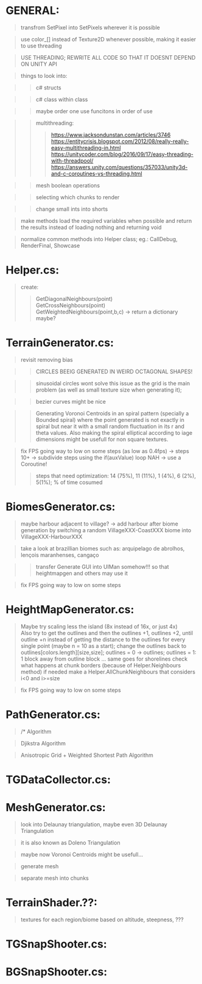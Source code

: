# GENERAL:  
> transfrom SetPixel into SetPixels wherever it is possible

> use color_[] instead of Texture2D whenever possible, making it easier to use threading

> USE THREADING; REWRITE ALL CODE SO THAT IT DOESNT DEPEND ON UNITY API

> things to look into:  

>> c# structs  

>> c# class within class  

>> maybe order one use funcitons in order of use  

>> multithreading:
>>> https://www.jacksondunstan.com/articles/3746  
>>> https://entitycrisis.blogspot.com/2012/08/really-really-easy-multithreading-in.html  
>>> https://unitycoder.com/blog/2016/09/17/easy-threading-with-threadpool/  
>>> https://answers.unity.com/questions/357033/unity3d-and-c-coroutines-vs-threading.html  

>> mesh boolean operations  

>> selecting which chunks to render  
<!-- 
>> LOD  

>> mesh slicing  

>> mesh simplification  

>> removing unused vertices   -->

>> change small ints into shorts  

> make methods load the required variables when possible and return the results instead of loading nothing and returning void  

> normalize common methods into Helper class; eg.: CallDebug, RenderFinal, Showcase
# Helper.cs:
> create:
>> GetDiagonalNeighbours(point)  
>> GetCrossNeighbours(point)  
>> GetWeightedNeighbours(point,b,c) -> return a dictionary maybe?  

# TerrainGenerator.cs:
> revisit removing bias   

>> CIRCLES BEEIG GENERATED IN WEIRD OCTAGONAL SHAPES!  

>> sinusoidal circles wont solve this issue as the grid is the main problem (as well as small texture size when generating it);  

>> bezier curves might be nice  

>> Generating Voronoi Centroids in an spiral pattern (specially a Bounded spiral) where the point generated is not exactly in spiral but near it with a small random fluctuation in its r and theta values. Also making the spiral elliptical according to iage dimensions might be usefull for non square textures.  

> fix FPS going way to low on some steps (as low as 0.4fps) -> steps 10+ -> subdivide steps using the if(auxValue) loop  NAH -> use a Coroutine!  
>> steps that need optimization: 14 (75%), 11 (11%), 1 (4%), 6 (2%), 5(1%); % of time cosumed
# BiomesGenerator.cs:
> maybe harbour adjacent to village? -> add harbour after biome generation by switching a random VillageXXX-CoastXXX biome into VillageXXX-HarbourXXX  

> take a look at brazillian biomes such as: arquipelago de abrolhos, lençois maranhenses, cangaço  

>>transfer Generate GUI into UIMan somehow!!! so that heightmapgen and others may use it  

> fix FPS going way to low on some steps
# HeightMapGenerator.cs:
>  

> Maybe try scaling less the island (8x instead of 16x, or just 4x)  
> Also try to get the outlines and then the outlines +1, outlines +2, until outline +n instead of getting the distance to the outlines for every single point (maybe n = 10 as a start);
> change the outlines back to outlines[colors.length][size,size];
> outlines = 0 -> outlines; outlines = 1: 1 block away from outline block ...
> same goes for shorelines
> check what happens at chunk borders (because of Helper.Neighbours method)
> if needed make a Helper.AllChunkNeighbours that considers i<0 and i>=size

>
>  

> fix FPS going way to low on some steps
# PathGenerator.cs:
> /* Algorithm  

> Djikstra Algorithm

> Anisotropic Grid + Weighted Shortest Path Algorithm
# TGDataCollector.cs:
>
# MeshGenerator.cs: 
> look into Delaunay triangulation, maybe even 3D Delaunay Triangulation  

> it is also known as Doleno Triangulation  

> maybe now Voronoi Centroids might be usefull...  

> generate mesh   

> separate mesh into chunks  
# TerrainShader.??:
> textures for each region/biome based on altitude, steepness, ???  
# TGSnapShooter.cs:
>
# BGSnapShooter.cs:
>